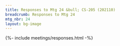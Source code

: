 ```yaml
---
title: Responses to Mtg 24 &bull; CS-205 (202110)
breadcrumb: Responses to Mtg 24
mtg_nbr: 24
layout: bg-image
---
```

 
{%- include meetings/responses.html -%}
